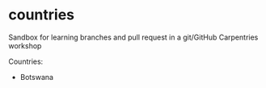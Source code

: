 # countries


Sandbox for learning branches and pull request in a git/GitHub Carpentries workshop

Countries: 
- Botswana
